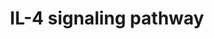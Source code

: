 ---
annotations:
- id: PW:0000912
  parent: signaling pathway
  type: Pathway Ontology
  value: interleukin-4 signaling pathway
authors:
- A.Pandey
- MaintBot
- Khanspers
- Christine Chichester
- Eweitz
citedin:
- link: 10.1038/mtm.2014.7
  title: Proteomic profiling of salivary gland after nonviral gene transfer mediated
    by conventional plasmids and minicircles (2014)
- link: 10.1016/j.forsciint.2016.06.027
  title: Simultaneous time course analysis of multiple markers based on DNA microarray
    in incised wound in skeletal muscle for wound aging (2016)
- link: PMC3885437
  title: A provisional gene regulatory atlas for mouse heart development (2014)
communities: []
description: ''
last-edited: 2025-08-09
ndex: null
organisms:
- Mus musculus
redirect_from:
- /index.php/Pathway:WP93
- /instance/WP93
- /instance/WP93_r117991
revision: r117991
schema-jsonld:
- '@context': https://schema.org/
  '@id': https://wikipathways.github.io/pathways/WP93.html
  '@type': Dataset
  creator:
    '@type': Organization
    name: WikiPathways
  description: ''
  keywords:
  - Adrbk2
  - Akt1
  - Atf2
  - Bad
  - Bcl2l1
  - Cbl
  - Crebbp
  - Cxcr4
  - Dok2
  - Elk1
  - Ep300
  - Ets1
  - Fes
  - Fyn
  - Grb2
  - Hmga1
  - Il13ra1
  - Il2rg
  - Il4
  - Il4ra
  - Inpp5d
  - Irs1
  - Irs2
  - Jak1
  - Jak2
  - Jak3
  - Lck
  - Mapk1
  - Mapk11
  - Mapk14
  - Mapk3
  - NCF1
  - Nfkb1
  - PIK3R1
  - Pawr
  - Pik3ca
  - Pik3cd
  - Pik3r2
  - Plcg1
  - Prkcd
  - Prkci
  - Prkcn
  - Prkcz
  - Ptk2
  - Ptpn11
  - Ptpn6
  - RPS6KB1
  - Rasa1
  - Rela
  - Sfpi1
  - Shc1
  - Socs1
  - Socs3
  - Socs5
  - Sos1
  - Src
  - Stam
  - Stat1
  - Stat5a
  - Stat6
  - Tyk2
  license: CC0
  name: IL-4 signaling pathway
seo: CreativeWork
title: IL-4 signaling pathway
wpid: WP93
---